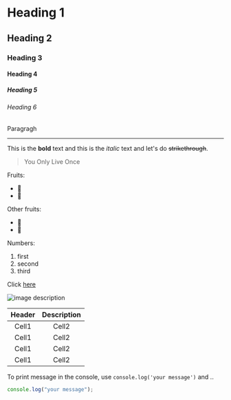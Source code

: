 <!-- Heading -->

# Heading 1

## Heading 2

### Heading 3

#### Heading 4

##### Heading 5

###### Heading 6

Paragragh

<!-- Line -->

---

<!-- Text attributes -->

This is the **bold** text and this is the _italic_ text and let's do ~~strikethrough~~.

<!-- Quote -->

> You Only Live Once

<!-- Bullet list -->

Fruits:

- 🍎
- 🍋

Other fruits:

- 🍑
- 🍏

<!-- Numbered list -->

Numbers:

1. first
2. second
3. third

<!-- Link -->

Click [here](https://github.com/mucent)

<!-- Image -->

![image description](https://user-images.githubusercontent.com/61736137/102153953-b2881000-3ebb-11eb-9581-7026bc8e169e.jpg)

<!-- Table -->

| Header | Description |
| :----: | :---------: |
| Cell1  |    Cell2    |
| Cell1  |    Cell2    |
| Cell1  |    Cell2    |
| Cell1  |    Cell2    |

<!-- Code -->

To print message in the console, use `console.log('your message')` and ..

```js
console.log("your message");
```
